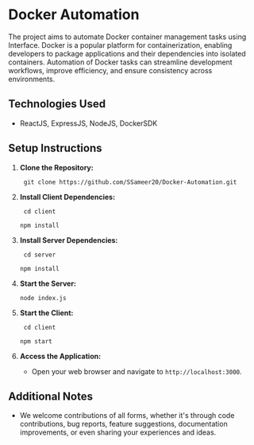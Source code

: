 # Docker Automation
The project aims to automate Docker container management tasks using Interface. Docker is a popular platform for containerization, enabling developers to package applications and their dependencies into isolated containers. Automation of Docker tasks can streamline development workflows, improve efficiency, and ensure consistency across environments.

## Technologies Used

- ReactJS, ExpressJS, NodeJS, DockerSDK


## Setup Instructions

1. **Clone the Repository:**
    ```
     git clone https://github.com/SSameer20/Docker-Automation.git
     ```
   
2. **Install Client Dependencies:**
    ```
     cd client
     ```
     ```
     npm install
     ```
3. **Install Server Dependencies:**
    ```
     cd server
     ```
     ```
     npm install
     ```

4. **Start the Server:**
    
     ```
     node index.js
     ```

5. **Start the Client:**
    ```
     cd client
     ```
     ```
     npm start
     ```

6. **Access the Application:**
   - Open your web browser and navigate to `http://localhost:3000`.

## Additional Notes
   - We welcome contributions of all forms, whether it's through code contributions, bug reports, feature suggestions, documentation improvements, or even sharing your experiences and ideas. 





